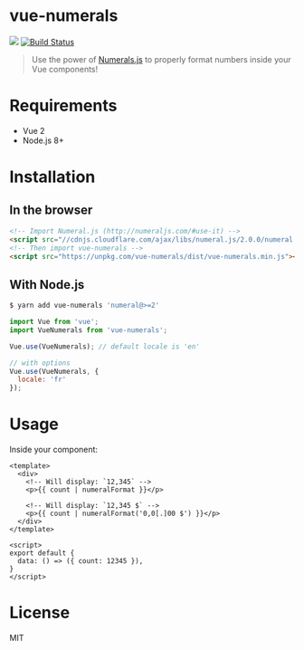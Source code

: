 # vue-numerals

[![](https://img.shields.io/npm/v/vue-numerals.svg)](https://github.com/Kocal/vue-numerals)
[![Build Status](https://travis-ci.com/Kocal/vue-numerals.svg?token=pNBs2oaRpfxdyhqWf28h&branch=master)](https://travis-ci.com/Kocal/vue-numerals)

> Use the power of [Numerals.js](http://numeraljs.com) to properly format numbers inside your Vue components!

# Requirements

- Vue 2
- Node.js 8+

# Installation

## In the browser

```html
<!-- Import Numeral.js (http://numeraljs.com/#use-it) -->
<script src="//cdnjs.cloudflare.com/ajax/libs/numeral.js/2.0.0/numeral.min.js"></script>
<!-- Then import vue-numerals -->
<script src="https://unpkg.com/vue-numerals/dist/vue-numerals.min.js"></script>
```

## With Node.js

```bash
$ yarn add vue-numerals 'numeral@>=2'
```

```javascript
import Vue from 'vue';
import VueNumerals from 'vue-numerals';

Vue.use(VueNumerals); // default locale is 'en'

// with options
Vue.use(VueNumerals, {
  locale: 'fr'
});

```

# Usage

Inside your component:

```vue
<template>
  <div>
    <!-- Will display: `12,345` -->
    <p>{{ count | numeralFormat }}</p>
    
    <!-- Will display: `12,345 $` --> 
    <p>{{ count | numeralFormat('0,0[.]00 $') }}</p>
  </div>
</template>

<script>
export default {
  data: () => ({ count: 12345 }),
}
</script>
```

# License

MIT
